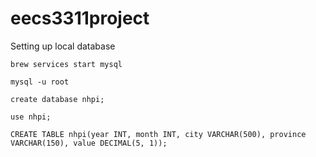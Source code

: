 # eecs3311project
Setting up local database
```
brew services start mysql 

mysql -u root

create database nhpi; 

use nhpi;

CREATE TABLE nhpi(year INT, month INT, city VARCHAR(500), province VARCHAR(150), value DECIMAL(5, 1));
```

